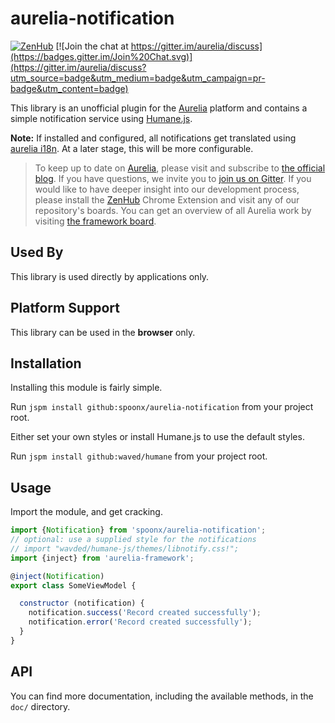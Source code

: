 # aurelia-notification

[![ZenHub](https://raw.githubusercontent.com/ZenHubIO/support/master/zenhub-badge.png)](https://zenhub.io)
[![Join the chat at https://gitter.im/aurelia/discuss](https://badges.gitter.im/Join%20Chat.svg)](https://gitter.im/aurelia/discuss?utm_source=badge&utm_medium=badge&utm_campaign=pr-badge&utm_content=badge)

This library is an unofficial plugin for the [Aurelia](http://www.aurelia.io/) platform and contains a simple notification service using [Humane.js](http://wavded.github.io/humane-js/).

**Note:** If installed and configured, all notifications get translated using [aurelia i18n](https://github.com/aurelia/i18n). At a later stage, this will be more configurable.

> To keep up to date on [Aurelia](http://www.aurelia.io/), please visit and subscribe to [the official blog](http://blog.durandal.io/). If you have questions, we invite you to [join us on Gitter](https://gitter.im/aurelia/discuss). If you would like to have deeper insight into our development process, please install the [ZenHub](https://zenhub.io) Chrome Extension and visit any of our repository's boards. You can get an overview of all Aurelia work by visiting [the framework board](https://github.com/aurelia/framework#boards).

## Used By

This library is used directly by applications only.

## Platform Support

This library can be used in the **browser** only.

## Installation
Installing this module is fairly simple.

Run `jspm install github:spoonx/aurelia-notification` from your project root.

Either set your own styles or install Humane.js to use the default styles.

Run `jspm install github:waved/humane` from your project root.

## Usage
Import the module, and get cracking.

```javascript
import {Notification} from 'spoonx/aurelia-notification';
// optional: use a supplied style for the notifications
// import "wavded/humane-js/themes/libnotify.css!";
import {inject} from 'aurelia-framework';

@inject(Notification)
export class SomeViewModel {

  constructor (notification) {
    notification.success('Record created successfully');
    notification.error('Record created successfully');
  }
}
```

## API

You can find more documentation, including the available methods, in the `doc/` directory.
